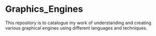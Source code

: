 # Graphics_Engines
This repository is to catalogue my work of understanding and creating various graphical engines using different languages and techniques.
